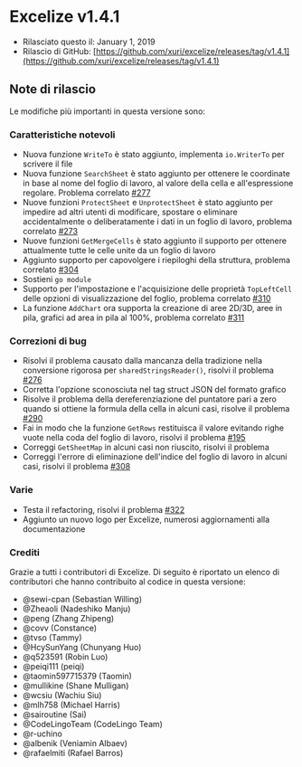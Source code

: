 # Excelize v1.4.1

* Rilasciato questo il: January 1, 2019
* Rilascio di GitHub: [https://github.com/xuri/excelize/releases/tag/v1.4.1](https://github.com/xuri/excelize/releases/tag/v1.4.1)

## Note di rilascio

Le modifiche più importanti in questa versione sono:

### Caratteristiche notevoli

* Nuova funzione `WriteTo` è stato aggiunto, implementa `io.WriterTo` per scrivere il file
* Nuova funzione `SearchSheet` è stato aggiunto per ottenere le coordinate in base al nome del foglio di lavoro, al valore della cella e all'espressione regolare. Problema correlato [#277](https://github.com/xuri/excelize/issues/277)
* Nuove funzioni `ProtectSheet` e `UnprotectSheet` è stato aggiunto per impedire ad altri utenti di modificare, spostare o eliminare accidentalmente o deliberatamente i dati in un foglio di lavoro, problema correlato [#273](https://github.com/xuri/excelize/issues/273)
* Nuove funzioni `GetMergeCells` è stato aggiunto il supporto per ottenere attualmente tutte le celle unite da un foglio di lavoro
* Aggiunto supporto per capovolgere i riepiloghi della struttura, problema correlato [#304](https://github.com/xuri/excelize/issues/304)
* Sostieni `go module`
* Supporto per l'impostazione e l'acquisizione delle proprietà `TopLeftCell` delle opzioni di visualizzazione del foglio, problema correlato [#310](https://github.com/xuri/excelize/issues/310)
* La funzione `AddChart` ora supporta la creazione di aree 2D/3D, aree in pila, grafici ad area in pila al 100%, problema correlato [#311](https://github.com/xuri/excelize/issues/311)

### Correzioni di bug

* Risolvi il problema causato dalla mancanza della tradizione nella conversione rigorosa per `sharedStringsReader()`, risolvi il problema [#276](https://github.com/xuri/excelize/issues/276)
* Corretta l'opzione sconosciuta nel tag struct JSON del formato grafico
* Risolve il problema della dereferenziazione del puntatore pari a zero quando si ottiene la formula della cella in alcuni casi, risolve il problema [#290](https://github.com/xuri/excelize/issues/290)
* Fai in modo che la funzione `GetRows` restituisca il valore evitando righe vuote nella coda del foglio di lavoro, risolvi il problema [#195](https://github.com/xuri/excelize/issues/195)
* Correggi `GetSheetMap` in alcuni casi non riuscito, risolvi il problema
* Correggi l'errore di eliminazione dell'indice del foglio di lavoro in alcuni casi, risolvi il problema [#308](https://github.com/xuri/excelize/issues/308)

### Varie

* Testa il refactoring, risolvi il problema [#322](https://github.com/xuri/excelize/issues/322)
* Aggiunto un nuovo logo per Excelize, numerosi aggiornamenti alla documentazione

### Crediti

Grazie a tutti i contributori di Excelize. Di seguito è riportato un elenco di contributori che hanno contribuito al codice in questa versione:

* @sewi-cpan (Sebastian Willing)
* @Zheaoli (Nadeshiko Manju)
* @peng (Zhang Zhipeng)
* @covv (Constance)
* @tvso (Tammy)
* @HcySunYang (Chunyang Huo)
* @q523591 (Robin Luo)
* @peiqi111 (peiqi)
* @taomin597715379 (Taomin)
* @mullikine (Shane Mulligan)
* @wcsiu (Wachiu Siu)
* @mlh758 (Michael Harris)
* @sairoutine (Sai)
* @CodeLingoTeam (CodeLingo Team)
* @r-uchino
* @albenik (Veniamin Albaev)
* @rafaelmiti (Rafael Barros)
